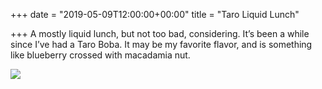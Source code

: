+++
date = "2019-05-09T12:00:00+00:00"
title = "Taro Liquid Lunch"

+++
A mostly liquid lunch, but not too bad, considering. It’s been a while since I’ve had a Taro Boba. It may be my favorite flavor, and is something like blueberry crossed with macadamia nut. 

![](https://res.cloudinary.com/tobyblog/image/upload/v1557424041/img/30F67AEE-D05C-4D9E-95B3-0BDC84C9AF87.jpg)